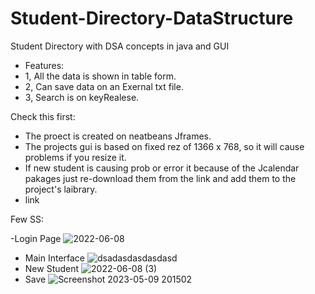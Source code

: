 # Student-Directory-DataStructure
Student Directory with DSA concepts in java and GUI
- Features:
- 1, All the data is shown in table form. 
- 2, Can save data on an Exernal txt file.
- 3, Search is on keyRealese.

Check this first:
- The proect is created on neatbeans Jframes.
- The projects gui is based on  fixed rez of  1366 x 768, so it will cause problems if you resize it.
- If new student is causing prob or error it because of the Jcalendar pakages just re-download them from the link and add them to the project's laibrary.
- link 


Few SS:

-Login Page
![2022-06-08](https://github.com/saadrehman10/Student-Directory-DataStructure/assets/125679304/50f74a48-fe9a-483e-ab5e-f85b7896ade0)
- Main Interface
![dsadasdasdasdasd](https://github.com/saadrehman10/Student-Directory-DataStructure/assets/125679304/daf5455a-c39e-47bc-b710-9b601fedd46f)
- New Student
![2022-06-08 (3)](https://github.com/saadrehman10/Student-Directory-DataStructure/assets/125679304/6d5e7164-e1ef-4ca2-be01-88281395fa4d)
- Save 
![Screenshot 2023-05-09 201502](https://github.com/saadrehman10/Student-Directory-DataStructure/assets/125679304/ebe4b13e-2ba9-4f1a-a77c-86876672bbc9)
